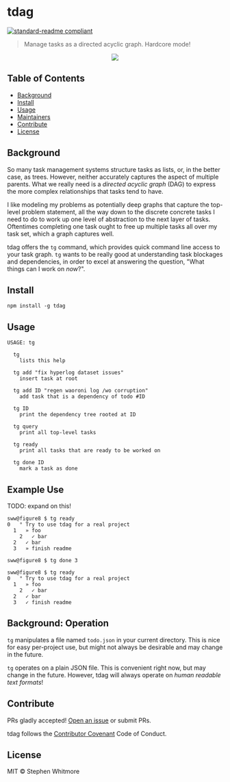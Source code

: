 # tdag

[![standard-readme compliant](https://img.shields.io/badge/standard--readme-OK-green.svg?style=flat-square)](https://github.com/RichardLitt/standard-readme)

> Manage tasks as a directed acyclic graph. Hardcore mode!

<center><img src="http://tmp.stephenwhitmore.com/tdag.png"/></center>

## Table of Contents

- [Background](#background)
- [Install](#install)
- [Usage](#usage)
- [Maintainers](#maintainers)
- [Contribute](#contribute)
- [License](#license)

## Background

So many task management systems structure tasks as lists, or, in the better
case, as trees. However, neither accurately captures the aspect of multiple
parents. What we really need is a *directed acyclic graph* (DAG) to express the
more complex relationships that tasks tend to have.

I like modeling my problems as potentially deep graphs that capture the
top-level problem statement, all the way down to the discrete concrete tasks I
need to do to work up one level of abstraction to the next layer of tasks.
Oftentimes completing one task ought to free up multiple tasks all over my task
set, which a graph captures well.

tdag offers the `tg` command, which provides quick command line access to your
task graph. `tg` wants to be really good at understanding task blockages and
dependencies, in order to excel at answering the question, "What things can I
work on *now*?".

## Install

```
npm install -g tdag
```

## Usage

```
USAGE: tg

  tg
    lists this help

  tg add "fix hyperlog dataset issues"
    insert task at root

  tg add ID "regen waoroni log /wo corruption"
    add task that is a dependency of todo #ID

  tg ID
    print the dependency tree rooted at ID

  tg query
    print all top-level tasks

  tg ready
    print all tasks that are ready to be worked on

  tg done ID
    mark a task as done

```

## Example Use

TODO: expand on this!

```
sww@figure8 $ tg ready
0   ° Try to use tdag for a real project
  1   » foo
    2   ✓ bar
  2   ✓ bar
  3   » finish readme

sww@figure8 $ tg done 3

sww@figure8 $ tg ready
0   ° Try to use tdag for a real project
  1   » foo
    2   ✓ bar
  2   ✓ bar
  3   ✓ finish readme

```

## Background: Operation

`tg` manipulates a file named `todo.json` in your current directory. This is
nice for easy per-project use, but might not always be desirable and may change
in the future.

`tg` operates on a plain JSON file. This is convenient right now, but may change
in the future. However, tdag will always operate on *human readable text
formats*!

## Contribute

PRs gladly accepted! [Open an issue](https://github.com/RichardLitt/standard-readme/issues/new) or submit PRs.

tdag follows the [Contributor Covenant](http://contributor-covenant.org/version/1/3/0/) Code of Conduct.

## License

MIT © Stephen Whitmore
